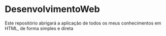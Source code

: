 # DesenvolvimentoWeb
 Este repositório abrigará a aplicação de todos os meus conhecimentos em HTML, de forma simples e direta
